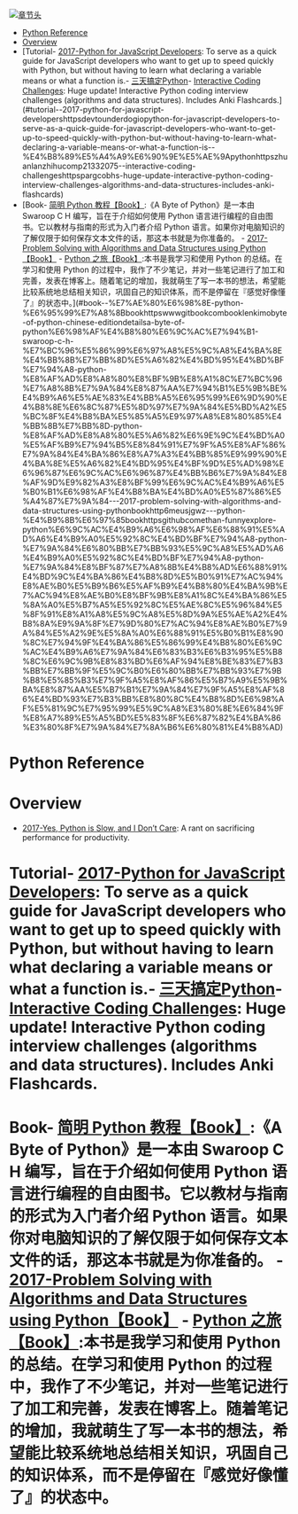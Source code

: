[![章节头](https://parg.co/UGo)](https://parg.co/b4z) 
 - [Python Reference](#python-reference)
- [Overview](#overview)
- [Tutorial- [2017-Python for JavaScript Developers](https://dev.to/underdogio/python-for-javascript-developers): To serve as a quick guide for JavaScript developers who want to get up to speed quickly with Python, but without having to learn what declaring a variable means or what a function is.- [三天搞定Python](https://zhuanlan.zhihu.com/p/21332075)- [Interactive Coding Challenges](https://parg.co/bhs): Huge update! Interactive Python coding interview challenges (algorithms and data structures). Includes Anki Flashcards.](#tutorial--2017-python-for-javascript-developershttpsdevtounderdogiopython-for-javascript-developers-to-serve-as-a-quick-guide-for-javascript-developers-who-want-to-get-up-to-speed-quickly-with-python-but-without-having-to-learn-what-declaring-a-variable-means-or-what-a-function-is--%E4%B8%89%E5%A4%A9%E6%90%9E%E5%AE%9Apythonhttpszhuanlanzhihucomp21332075--interactive-coding-challengeshttpspargcobhs-huge-update-interactive-python-coding-interview-challenges-algorithms-and-data-structures-includes-anki-flashcards)
- [Book- [简明 Python 教程【Book】](https://www.gitbook.com/book/lenkimo/byte-of-python-chinese-edition/details):《A Byte of Python》是一本由 Swaroop C H 编写，旨在于介绍如何使用 Python 语言进行编程的自由图书。它以教材与指南的形式为入门者介绍 Python 语言。如果你对电脑知识的了解仅限于如何保存文本文件的话，那这本书就是为你准备的。 - [2017-Problem Solving with Algorithms and Data Structures using Python【Book】](http://6me.us/jgWZ) - [Python 之旅【Book】](https://github.com/ethan-funny/explore-python):本书是我学习和使用 Python 的总结。在学习和使用 Python 的过程中，我作了不少笔记，并对一些笔记进行了加工和完善，发表在博客上。随着笔记的增加，我就萌生了写一本书的想法，希望能比较系统地总结相关知识，巩固自己的知识体系，而不是停留在『感觉好像懂了』的状态中。](#book--%E7%AE%80%E6%98%8E-python-%E6%95%99%E7%A8%8Bbookhttpswwwgitbookcombooklenkimobyte-of-python-chinese-editiondetailsa-byte-of-python%E6%98%AF%E4%B8%80%E6%9C%AC%E7%94%B1-swaroop-c-h-%E7%BC%96%E5%86%99%E6%97%A8%E5%9C%A8%E4%BA%8E%E4%BB%8B%E7%BB%8D%E5%A6%82%E4%BD%95%E4%BD%BF%E7%94%A8-python-%E8%AF%AD%E8%A8%80%E8%BF%9B%E8%A1%8C%E7%BC%96%E7%A8%8B%E7%9A%84%E8%87%AA%E7%94%B1%E5%9B%BE%E4%B9%A6%E5%AE%83%E4%BB%A5%E6%95%99%E6%9D%90%E4%B8%8E%E6%8C%87%E5%8D%97%E7%9A%84%E5%BD%A2%E5%BC%8F%E4%B8%BA%E5%85%A5%E9%97%A8%E8%80%85%E4%BB%8B%E7%BB%8D-python-%E8%AF%AD%E8%A8%80%E5%A6%82%E6%9E%9C%E4%BD%A0%E5%AF%B9%E7%94%B5%E8%84%91%E7%9F%A5%E8%AF%86%E7%9A%84%E4%BA%86%E8%A7%A3%E4%BB%85%E9%99%90%E4%BA%8E%E5%A6%82%E4%BD%95%E4%BF%9D%E5%AD%98%E6%96%87%E6%9C%AC%E6%96%87%E4%BB%B6%E7%9A%84%E8%AF%9D%E9%82%A3%E8%BF%99%E6%9C%AC%E4%B9%A6%E5%B0%B1%E6%98%AF%E4%B8%BA%E4%BD%A0%E5%87%86%E5%A4%87%E7%9A%84---2017-problem-solving-with-algorithms-and-data-structures-using-pythonbookhttp6meusjgwz---python-%E4%B9%8B%E6%97%85bookhttpsgithubcomethan-funnyexplore-python%E6%9C%AC%E4%B9%A6%E6%98%AF%E6%88%91%E5%AD%A6%E4%B9%A0%E5%92%8C%E4%BD%BF%E7%94%A8-python-%E7%9A%84%E6%80%BB%E7%BB%93%E5%9C%A8%E5%AD%A6%E4%B9%A0%E5%92%8C%E4%BD%BF%E7%94%A8-python-%E7%9A%84%E8%BF%87%E7%A8%8B%E4%B8%AD%E6%88%91%E4%BD%9C%E4%BA%86%E4%B8%8D%E5%B0%91%E7%AC%94%E8%AE%B0%E5%B9%B6%E5%AF%B9%E4%B8%80%E4%BA%9B%E7%AC%94%E8%AE%B0%E8%BF%9B%E8%A1%8C%E4%BA%86%E5%8A%A0%E5%B7%A5%E5%92%8C%E5%AE%8C%E5%96%84%E5%8F%91%E8%A1%A8%E5%9C%A8%E5%8D%9A%E5%AE%A2%E4%B8%8A%E9%9A%8F%E7%9D%80%E7%AC%94%E8%AE%B0%E7%9A%84%E5%A2%9E%E5%8A%A0%E6%88%91%E5%B0%B1%E8%90%8C%E7%94%9F%E4%BA%86%E5%86%99%E4%B8%80%E6%9C%AC%E4%B9%A6%E7%9A%84%E6%83%B3%E6%B3%95%E5%B8%8C%E6%9C%9B%E8%83%BD%E6%AF%94%E8%BE%83%E7%B3%BB%E7%BB%9F%E5%9C%B0%E6%80%BB%E7%BB%93%E7%9B%B8%E5%85%B3%E7%9F%A5%E8%AF%86%E5%B7%A9%E5%9B%BA%E8%87%AA%E5%B7%B1%E7%9A%84%E7%9F%A5%E8%AF%86%E4%BD%93%E7%B3%BB%E8%80%8C%E4%B8%8D%E6%98%AF%E5%81%9C%E7%95%99%E5%9C%A8%E3%80%8E%E6%84%9F%E8%A7%89%E5%A5%BD%E5%83%8F%E6%87%82%E4%BA%86%E3%80%8F%E7%9A%84%E7%8A%B6%E6%80%81%E4%B8%AD) 

# Python Reference
# Overview
- [2017-Yes, Python is Slow, and I Don’t Care](https://hackernoon.com/yes-python-is-slow-and-i-dont-care-13763980b5a1): A rant on sacrificing performance for productivity.

# Tutorial- [2017-Python for JavaScript Developers](https://dev.to/underdogio/python-for-javascript-developers): To serve as a quick guide for JavaScript developers who want to get up to speed quickly with Python, but without having to learn what declaring a variable means or what a function is.- [三天搞定Python](https://zhuanlan.zhihu.com/p/21332075)- [Interactive Coding Challenges](https://parg.co/bhs): Huge update! Interactive Python coding interview challenges (algorithms and data structures). Includes Anki Flashcards.
# Book- [简明 Python 教程【Book】](https://www.gitbook.com/book/lenkimo/byte-of-python-chinese-edition/details):《A Byte of Python》是一本由 Swaroop C H 编写，旨在于介绍如何使用 Python 语言进行编程的自由图书。它以教材与指南的形式为入门者介绍 Python 语言。如果你对电脑知识的了解仅限于如何保存文本文件的话，那这本书就是为你准备的。 - [2017-Problem Solving with Algorithms and Data Structures using Python【Book】](http://6me.us/jgWZ) - [Python 之旅【Book】](https://github.com/ethan-funny/explore-python):本书是我学习和使用 Python 的总结。在学习和使用 Python 的过程中，我作了不少笔记，并对一些笔记进行了加工和完善，发表在博客上。随着笔记的增加，我就萌生了写一本书的想法，希望能比较系统地总结相关知识，巩固自己的知识体系，而不是停留在『感觉好像懂了』的状态中。
